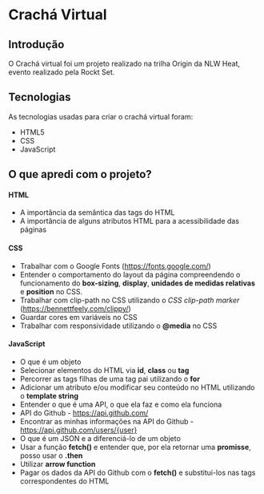 # Crachá Virtual

## Introdução
O Crachá virtual foi um projeto realizado na trilha Origin da NLW Heat, evento realizado pela Rockt Set.

## Tecnologias
As tecnologias usadas para criar o crachá virtual foram:

* HTML5
* CSS
* JavaScript

## O que apredi com o projeto?

#### HTML
* A importância da semântica das tags do HTML
* A importância de alguns atributos HTML para a acessibilidade das páginas

#### CSS
* Trabalhar com o Google Fonts (https://fonts.google.com/)
* Entender o comportamento do layout da página compreendendo o funcionamento do **box-sizing**, **display**, **unidades de medidas relativas** e **position** no CSS. 
* Trabalhar com clip-path no CSS utilizando o _CSS clip-path marker_ (https://bennettfeely.com/clippy/)
* Guardar cores em variáveis no CSS
* Trabalhar com responsividade utilizando o **@media** no CSS

#### JavaScript
* O que é um objeto
* Selecionar elementos do HTML via **id**, **class** ou **tag**
* Percorrer as tags filhas de uma tag pai utilizando o **for**
* Adicionar um atributo e/ou modificar seu conteúdo no HTML utilizando o **template string**
* Entender o que é uma API, o que ela faz e como ela funciona
* API do Github - https://api.github.com/
* Encontrar as minhas informações na API do Github - https://api.github.com/users/{user}
* O que é um JSON e a diferenciá-lo de um objeto
* Usar a função **fetch()** e entender que, por ela retornar uma **promisse**, posso usar o **.then**
* Utilizar **arrow function**
* Pagar os dados da API do Github com o **fetch()** e substituí-los nas tags correspondentes do HTML
